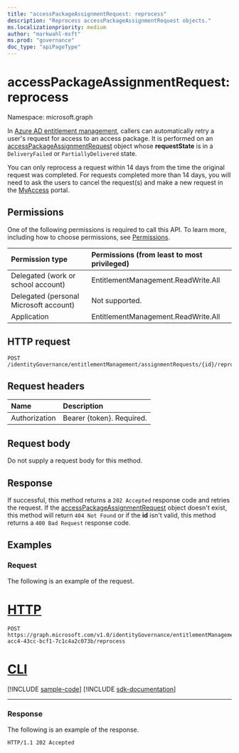 ```yaml
---
title: "accessPackageAssignmentRequest: reprocess"
description: "Reprocess accessPackageAssignmentRequest objects."
ms.localizationpriority: medium
author: "markwahl-msft"
ms.prod: "governance"
doc_type: "apiPageType"
---
```


# accessPackageAssignmentRequest: reprocess

Namespace: microsoft.graph

In [Azure AD entitlement management](../resources/entitlementmanagement-overview.md), callers can automatically retry a user's request for access to an access package. It is performed on an [accessPackageAssignmentRequest](../resources/accesspackageassignmentrequest.md) object whose **requestState** is in a `DeliveryFailed` or `PartiallyDelivered` state. 

You can only reprocess a request within 14 days from the time the original request was completed. For requests completed more than 14 days, you will need to ask the users to cancel the request(s) and make a new request in the [MyAccess](https://myaccess.microsoft.com/) portal.

## Permissions

One of the following permissions is required to call this API. To learn more, including how to choose permissions, see [Permissions](/graph/permissions-reference).

| Permission type                        | Permissions (from least to most privileged) |
|:---------------------------------------|:--------------------------------------------|
| Delegated (work or school account) | EntitlementManagement.ReadWrite.All |
| Delegated (personal Microsoft account) | Not supported. |
| Application | EntitlementManagement.ReadWrite.All |
  
## HTTP request

<!-- {
  "blockType": "ignored"
}
-->
```http
POST /identityGovernance/entitlementManagement/assignmentRequests/{id}/reprocess
```

## Request headers

| Name      |Description|
|:----------|:----------|
| Authorization | Bearer \{token\}. Required. |

## Request body

Do not supply a request body for this method.

## Response

If successful, this method returns a  `202 Accepted` response code and retries the request. If the [accessPackageAssignmentRequest](../resources/accesspackageassignmentrequest.md) object doesn't exist, this method will return `404 Not Found` or if the **id** isn't valid, this method returns a `400 Bad Request` response code.

## Examples

### Request

The following is an example of the request.

# [HTTP](#tab/http)
<!-- {
  "blockType": "request",
  "name": "reprocess_accesspackageassignmentrequest"
}-->
```http
POST https://graph.microsoft.com/v1.0/identityGovernance/entitlementManagement/assignmentRequests/d82eb508-acc4-43cc-bcf1-7c1c4a2c073b/reprocess
```

# [CLI](#tab/cli)
[!INCLUDE [sample-code](../includes/snippets/cli/reprocess-accesspackageassignmentrequest-cli-snippets.md)]
[!INCLUDE [sdk-documentation](../includes/snippets/snippets-sdk-documentation-link.md)]

---

### Response

The following is an example of the response.


<!-- {
  "blockType": "response",
  "truncated": true
} -->

```http
HTTP/1.1 202 Accepted  
```
